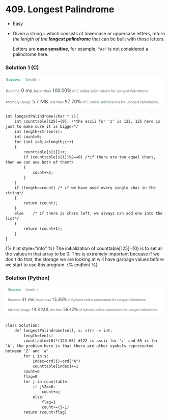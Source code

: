 # 409. Longest Palindrome

* Easy
*   Given a string `s` which consists of lowercase or uppercase letters, return _the length of the **longest palindrome**_ that can be built with those letters.

    Letters are **case sensitive**, for example, `"Aa"` is not considered a palindrome here.

### Solution 1 (C)

![](<.gitbook/assets/image (1) (1) (1).png>)

```
int longestPalindrome(char * s){
    int counttable[125]={0}; /*the ascii for 'z' is 122, 125 here is just to make sure it is bigger*/
    int length=strlen(s);
    int count=0;
    for (int i=0;i<length;i++)
    {
        counttable[s[i]]++;
        if (counttable[s[i]]%2==0) /*if there are two equal chars, then we can use both of them*/
        {
            count+=2;
        }
    }
    if (length==count) /* if we have used every single char in the string*/
    {
        return (count);
    }
    else    /* if there is chars left, we always can add one into the list*/
    {
        return (count+1);
    }
}
```

{% hint style="info" %}
The initialization of counttable\[125]={0} is to set all the values in that array to be 0. This is extremely important becuase if we don't do that, the storage we are looking at will have garbage values before we start to use this program.&#x20;
{% endhint %}

### Solution (Python)

![](<.gitbook/assets/image (5) (1) (1) (1).png>)

```
class Solution:
    def longestPalindrome(self, s: str) -> int:
        length=len(s)
        counttable=[0]*(123-65) #122 is ascii for 'z' and 65 is for 'A', the problem here is that there are other symbols represented between 'Z' and 'a'
        for i in s:
            index=ord(i)-ord("A")
            counttable[index]+=1
        count=0
        flag=0
        for j in counttable:
            if j%2==0:
                count+=j
            else:
                flag=1
                count+=(j-1)
        return (count+flag)
```
